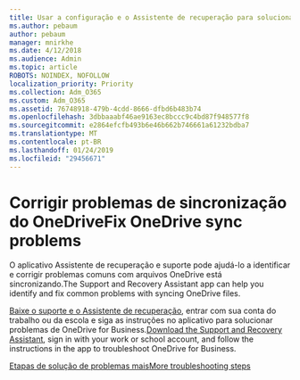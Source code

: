```yaml
---
title: Usar a configuração e o Assistente de recuperação para solucionar o OneDrive for Business
ms.author: pebaum
author: pebaum
manager: mnirkhe
ms.date: 4/12/2018
ms.audience: Admin
ms.topic: article
ROBOTS: NOINDEX, NOFOLLOW
localization_priority: Priority
ms.collection: Adm_O365
ms.custom: Adm_O365
ms.assetid: 76748918-479b-4cdd-8666-dfbd6b483b74
ms.openlocfilehash: 3dbbaaabf46ae9163ec8bccc9c4bd87f948577f8
ms.sourcegitcommit: e2864efcfb493b6e46b662b746661a61232bdba7
ms.translationtype: MT
ms.contentlocale: pt-BR
ms.lasthandoff: 01/24/2019
ms.locfileid: "29456671"
---
```

# <a name="fix-onedrive-sync-problems"></a><span data-ttu-id="4f060-102">Corrigir problemas de sincronização do OneDrive</span><span class="sxs-lookup"><span data-stu-id="4f060-102">Fix OneDrive sync problems</span></span>

<span data-ttu-id="4f060-103">O aplicativo Assistente de recuperação e suporte pode ajudá-lo a identificar e corrigir problemas comuns com arquivos OneDrive está sincronizando.</span><span class="sxs-lookup"><span data-stu-id="4f060-103">The Support and Recovery Assistant app can help you identify and fix common problems with syncing OneDrive files.</span></span> 
  
<span data-ttu-id="4f060-104">[Baixe o suporte e o Assistente de recuperação](https://aka.ms/sara), entrar com sua conta do trabalho ou da escola e siga as instruções no aplicativo para solucionar problemas de OneDrive for Business.</span><span class="sxs-lookup"><span data-stu-id="4f060-104">[Download the Support and Recovery Assistant](https://aka.ms/sara), sign in with your work or school account, and follow the instructions in the app to troubleshoot OneDrive for Business.</span></span> 
  
[<span data-ttu-id="4f060-105">Etapas de solução de problemas mais</span><span class="sxs-lookup"><span data-stu-id="4f060-105">More troubleshooting steps</span></span>](https://go.microsoft.com/fwlink/?linkid=872097)
  

